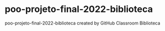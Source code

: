 # poo-projeto-final-2022-biblioteca
poo-projeto-final-2022-biblioteca created by GitHub Classroom
Biblioteca
